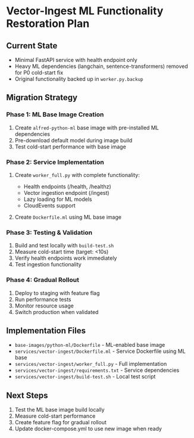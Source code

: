 # Vector-Ingest ML Functionality Restoration Plan

## Current State
- Minimal FastAPI service with health endpoint only
- Heavy ML dependencies (langchain, sentence-transformers) removed for P0 cold-start fix
- Original functionality backed up in `worker.py.backup`

## Migration Strategy

### Phase 1: ML Base Image Creation
1. Create `alfred-python-ml` base image with pre-installed ML dependencies
2. Pre-download default model during image build
3. Test cold-start performance with base image

### Phase 2: Service Implementation
1. Create `worker_full.py` with complete functionality:
   - Health endpoints (/health, /healthz)
   - Vector ingestion endpoint (/ingest)
   - Lazy loading for ML models
   - CloudEvents support
   
2. Create `Dockerfile.ml` using ML base image

### Phase 3: Testing & Validation
1. Build and test locally with `build-test.sh`
2. Measure cold-start time (target: <10s)
3. Verify health endpoints work immediately
4. Test ingestion functionality

### Phase 4: Gradual Rollout
1. Deploy to staging with feature flag
2. Run performance tests
3. Monitor resource usage
4. Switch production when validated

## Implementation Files
- `base-images/python-ml/Dockerfile` - ML-enabled base image
- `services/vector-ingest/Dockerfile.ml` - Service Dockerfile using ML base
- `services/vector-ingest/worker_full.py` - Full implementation
- `services/vector-ingest/requirements.txt` - Service dependencies
- `services/vector-ingest/build-test.sh` - Local test script

## Next Steps
1. Test the ML base image build locally
2. Measure cold-start performance
3. Create feature flag for gradual rollout
4. Update docker-compose.yml to use new image when ready